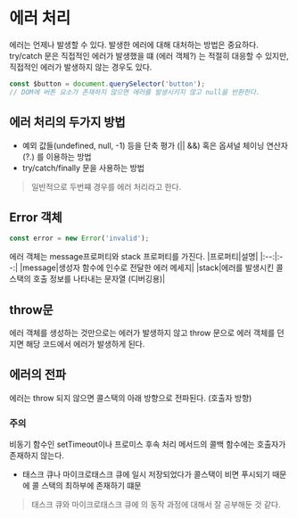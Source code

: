 


# 에러 처리

에러는 언제나 발생할 수 있다. 발생한 에러에 대해 대처하는 방법은 중요하다.
try/catch 문은 직접적인 에러가 발생했을 떄 (에러 객체?) 는 적절히 대응할 수 있지만,
직접적인 에러가 발생하지 않는 경우도 있다. 

```js
const $button = document.querySelector('button');
// DOM에 버튼 요소가 존재하지 않으면 에러를 발생시키지 않고 null을 반환한다.
```


## 에러 처리의 두가지 방법

- 예외 값들(undefined, null, -1) 등을 단축 평가 (|| &&) 혹은 옵셔널 체이닝 연산자 (?.) 를 이용하는 방법
- try/catch/finally 문을 사용하는 방법
> 일반적으로 두번쨰 경우를 에러 처리라고 한다.



## Error 객체
```js
const error = new Error('invalid');
```

에러 객체는 message프로퍼티와 stack 프로퍼티를 가진다.
|프로퍼티|설명|
|:--:|:--:|
|message|생성자 함수에 인수로 전달한 에러 메세지|
|stack|에러를 발생시킨 콜스택의 호출 정보를 나타내는 문자열 (디버깅용)|


## throw문 
에러 객체를 생성하는 것만으로는 에러가 발생하지 않고 throw 문으로 에러 객체를 던지면 해당 코드에서 에러가 발생하게 된다.


## 에러의 전파

에러는 throw 되지 않으면 콜스택의 아래 방향으로 전파된다. (호출자 방향)

### 주의 
비동기 함수인 setTimeout이나 프로미스 후속 처리 메서드의 콜백 함수에는 호출자가 존재하지 않는다. 

- 태스크 큐나 마이크로태스크 큐에 일시 저장되었다가 콜스택이 비면 푸시되기 때문에 콜 스택의 최하부에 존재하기 떄문

> 태스크 큐와 마이크로태스크 큐에 의 동작 과정에 대해서 잘 공부해둔 것 같다.


